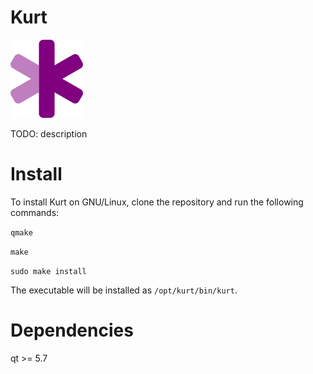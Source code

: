 # Kurt

![alt text][logo]

TODO: description

# Install

To install Kurt on GNU/Linux, clone the repository and run the following commands:

`qmake`

`make`

`sudo make install`

The executable will be installed as `/opt/kurt/bin/kurt`.

# Dependencies

qt >= 5.7

[logo]: https://github.com/elshize/kurt/blob/develop/logo.png "Kurt"
